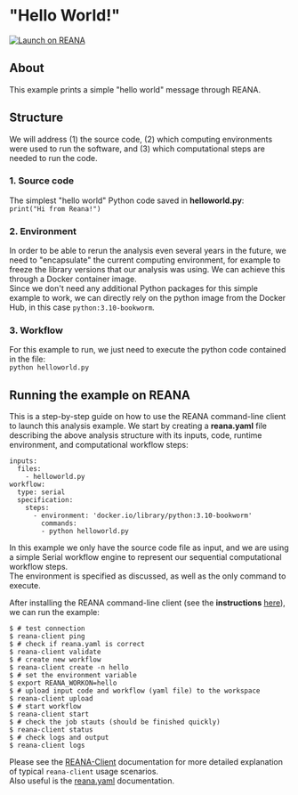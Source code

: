# "Hello World!"

[![Launch on REANA](https://www.reana.io/static/img/badges/launch-on-reana.svg)](https://reana-p4n.aip.de/launch?name=helloworld&url=https%3A%2F%2Fgitlab-p4n.aip.de%2Fp4nreana%2Ftutorials%2F-%2Ftree%2Fmain%2Fbeginner%2Fexample1)

## About
This example prints a simple "hello world" message through REANA.

## Structure
We will address (1) the source code, (2) which computing environments were used to run the software, and (3) which computational steps are needed to run the code.

### 1. Source code
The simplest "hello world" Python code saved in **helloworld.py**:  
`print("Hi from Reana!")`

### 2. Environment
In order to be able to rerun the analysis even several years in the future, we need to "encapsulate" the current computing environment, for example to freeze the library versions that our analysis was using. We can achieve this through a Docker container image.  
Since we don't need any additional Python packages for this simple example to work, we can directly rely on the python image from the Docker Hub, in this case `python:3.10-bookworm`.

### 3. Workflow
For this example to run, we just need to execute the python code contained in the file:  
`python helloworld.py`

## Running the example on REANA
This is a step-by-step guide on how to use the REANA command-line client to launch this analysis example.
We start by creating a **reana.yaml** file describing the above analysis structure with its inputs, code, runtime environment, and computational workflow steps:

```
inputs:
  files:
    - helloworld.py
workflow:
  type: serial
  specification:
    steps:
      - environment: 'docker.io/library/python:3.10-bookworm'
        commands:
        - python helloworld.py
```

In this example we only have the source code file as input, and we are using a simple Serial workflow engine to represent our sequential computational workflow steps.  
The environment is specified as discussed, as well as the only command to execute.

After installing the REANA command-line client (see the **instructions** [here](https://gitlab-p4n.aip.de/p4nreana/tutorial2023/-/blob/main/README.md)), we can run the example:

```
$ # test connection
$ reana-client ping
$ # check if reana.yaml is correct
$ reana-client validate
$ # create new workflow
$ reana-client create -n hello
$ # set the environment variable
$ export REANA_WORKON=hello
$ # upload input code and workflow (yaml file) to the workspace
$ reana-client upload
$ # start workflow
$ reana-client start
$ # check the job stauts (should be finished quickly)
$ reana-client status
$ # check logs and output
$ reana-client logs
```

Please see the [REANA-Client](https://reana-client.readthedocs.io/) documentation for more detailed explanation of typical `reana-client` usage scenarios.  
Also useful is the [reana.yaml](https://docs.reana.io/reference/reana-yaml/) documentation.


